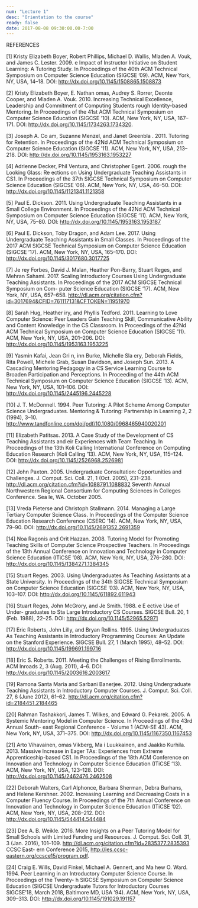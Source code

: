 ```yaml
---
num: "Lecture 1"
desc: "Orientation to the course"
ready: false
date: 2017-08-08 09:30:00.00-7:00
---
```




REFERENCES

[1] Kristy Elizabeth Boyer, Robert Phillips, Michael D. Wallis, Mladen A. Vouk, and James C. Lester. 2009.  e Impact of Instructor Initiative on Student Learning: A Tutoring Study. In Proceedings of the 40th ACM Technical Symposium on Computer Science Education (SIGCSE ’09). ACM, New York, NY, USA, 14–18. DOI: <http://dx.doi.org/10.1145/1508865.1508873>

[2] Kristy Elizabeth Boyer, E. Nathan  omas, Audrey S. Rorrer, Deonte Cooper, and Mladen A. Vouk. 2010. Increasing Technical Excellence, Leadership and Commitment of Computing Students  rough Identity-based Mentoring. In Proceedings of the 41st ACM Technical Symposium on Computer Science Education (SIGCSE ’10). ACM, New York, NY, USA, 167–171. DOI: <http://dx.doi.org/10.1145/1734263.1734320>.

[3] Joseph A. Co am, Suzanne Menzel, and Janet Greenbla . 2011. Tutoring for Retention. In Proceedings of the 42Nd ACM Technical Symposium on Computer Science Education (SIGCSE ’11). ACM, New York, NY, USA, 213–218. DOI: <http://dx.doi.org/10.1145/1953163.1953227>

[4] Adrienne Decker, Phil Ventura, and Christopher Egert. 2006.  rough the Looking Glass: Re ections on Using Undergraduate Teaching Assistants in CS1. In Proceedings of the 37th SIGCSE Technical Symposium on Computer Science Education (SIGCSE ’06). ACM, New York, NY, USA, 46–50. DOI: <http://dx.doi.org/10.1145/1121341.1121358>

[5] Paul E. Dickson. 2011. Using Undergraduate Teaching Assistants in a Small College Environment. In Proceedings of the 42Nd ACM Technical Symposium on Computer Science Education (SIGCSE ’11). ACM, New York, NY, USA, 75–80. DOI: 
<http://dx.doi.org/10.1145/1953163.1953187>

[6] Paul E. Dickson, Toby Dragon, and Adam Lee. 2017. Using Undergraduate Teaching Assistants in Small Classes. In Proceedings of the 2017 ACM SIGCSE Technical Symposium on Computer Science Education (SIGCSE ’17). ACM, New York, NY, USA, 165–170. DOI: <http://dx.doi.org/10.1145/3017680.3017725>

[7] Je rey Forbes, David J. Malan, Heather Pon-Barry, Stuart Reges, and Mehran Sahami. 2017. Scaling Introductory Courses Using Undergraduate Teaching Assistants. In Proceedings of the 2017 ACM SIGCSE Technical Symposium on Com- puter Science Education (SIGCSE ’17). ACM, New York, NY, USA, 657–658. 
<http://dl.acm.org/citation.cfm?id=3017694&CFID=761117131&CFTOKEN=11951970>

[8] Sarah Hug, Heather  iry, and Phyllis Tedford. 2011. Learning to Love Computer Science: Peer Leaders Gain Teaching Skill, Communicative Ability and Content Knowledge in the CS Classroom. In Proceedings of the 42Nd ACM Technical Symposium on Computer Science Education (SIGCSE ’11). ACM, New York, NY, USA, 201–206. DOI: <http://dx.doi.org/10.1145/1953163.1953225>

[9] Yasmin Kafai, Jean Gri n,  inn Burke, Michelle Sla ery, Deborah Fields, Rita Powell, Michele Grab, Susan Davidson, and Joseph Sun. 2013. A Cascading Mentoring Pedagogy in a CS Service Learning Course to Broaden Participation and Perceptions. In Proceeding of the 44th ACM Technical Symposium on Computer Science Education (SIGCSE ’13). ACM, New York, NY, USA, 101–106. DOI: <http://dx.doi.org/10.1145/2445196.2445228>

[10] J. T. McDonnell. 1994. Peer Tutoring: A Pilot Scheme Among Computer Science Undergraduates. Mentoring & Tutoring: Partnership in Learning 2, 2 (1994), 3–10. <http://www.tandfonline.com/doi/pdf/10.1080/0968465940020201>


[11] Elizabeth Patitsas. 2013. A Case Study of the Development of CS Teaching Assistants and  eir Experiences with Team Teaching. In Proceedings of the 13th Koli Calling International Conference on Computing Education Research (Koli Calling ’13). ACM, New York, NY, USA, 115–124. DOI: <http://dx.doi.org/10.1145/2526968.2526981>

[12] John Paxton. 2005. Undergraduate Consultation: Opportunities and Challenges. J. Comput. Sci. Coll. 21, 1 (Oct. 2005), 231–238. <http://dl.acm.org/citation.cfm?id=1088791.1088832> Seventh Annual Northwestern Regional Consortium for Computing Sciences in Colleges Conference. Sea le, WA. October 2005.

[13] Vreda Pieterse and Christoph Stallmann. 2014. Managing a Large Tertiary Computer Science Class. In Proceedings of the Computer Science Education Research Conference (CSERC ’14). ACM, New York, NY, USA, 79–90. DOI: <http://dx.doi.org/10.1145/2691352.2691359>

[14] Noa Ragonis and Orit Hazzan. 2008. Tutoring Model for Promoting Teaching Skills of Computer Science Prospective Teachers. In Proceedings of the 13th Annual Conference on Innovation and Technology in Computer Science Education (ITiCSE ’08). ACM, New York, NY, USA, 276–280. DOI: <http://dx.doi.org/10.1145/1384271.1384345>

[15] Stuart Reges. 2003. Using Undergraduates As Teaching Assistants at a State University. In Proceedings of the 34th SIGCSE Technical Symposium on Computer Science Education (SIGCSE ’03). ACM, New York, NY, USA, 103–107. DOI: 
<http://dx.doi.org/10.1145/611892.611943>

[16] Stuart Reges, John McGrory, and Je  Smith. 1988.  e E ective Use of Under- graduates to Sta  Large Introductory CS Courses. SIGCSE Bull. 20, 1 (Feb. 1988), 22–25. DOI: <http://dx.doi.org/10.1145/52965.52971>

[17] Eric Roberts, John Lilly, and Bryan Rollins. 1995. Using Undergraduates As Teaching Assistants in Introductory Programming Courses: An Update on the Stanford Experience. SIGCSE Bull. 27, 1 (March 1995), 48–52. DOI: 
<http://dx.doi.org/10.1145/199691.199716>

[18] Eric S. Roberts. 2011. Meeting the Challenges of Rising Enrollments. ACM Inroads 2, 3 (Aug. 2011), 4–6. DOI: 
<http://dx.doi.org/10.1145/2003616.2003617>

[19] Ramona Santa Maria and Sarbani Banerjee. 2012. Using Undergraduate Teaching Assistants in Introductory Computer Courses. J. Comput. Sci. Coll. 27, 6 (June 2012), 61–62. <http://dl.acm.org/citation.cfm?id=2184451.2184465>

[20] Rahman Tashakkori, James T. Wilkes, and Edward G. Pekarek. 2005. A Systemic Mentoring Model in Computer Science. In Proceedings of the 43rd Annual South- east Regional Conference - Volume 1 (ACM-SE 43). ACM, New York, NY, USA, 371–375. DOI:
<http://dx.doi.org/10.1145/1167350.1167453>

[21] Arto Vihavainen,  omas Vikberg, Ma i Luukkainen, and Jaakko Kurhila. 2013. Massive Increase in Eager TAs: Experiences from Extreme Apprenticeship-based CS1. In Proceedings of the 18th ACM Conference on Innovation and Technology in Computer Science Education (ITiCSE ’13). ACM, New York, NY, USA, 123–128. DOI: <http://dx.doi.org/10.1145/2462476.2462508>

[22] Deborah Walters, Carl Alphonce, Barbara Sherman, Debra Burhans, and Helene Kershner. 2002. Increasing Learning and Decreasing Costs in a Computer Fluency Course. In Proceedings of the 7th Annual Conference on Innovation and Technology in Computer Science Education (ITiCSE ’02). ACM, New York, NY, USA, 208–212. DOI: <http://dx.doi.org/10.1145/544414.544484>

[23] Dee A. B. Weikle. 2016. More Insights on a Peer Tutoring Model for Small Schools with Limited Funding and Resources. J. Comput. Sci. Coll. 31, 3 (Jan. 2016), 101–109. <http://dl.acm.org/citation.cfm?id=2835377.2835393> CCSC East- ern Conference 2015, <http://les.ccsc-eastern.org/ccsce15/program.pdf>.

[24] Craig E. Wills, David Finkel, Michael A. Gennert, and Ma hew O. Ward. 1994. Peer Learning in an Introductory Computer Science Course. In Proceedings of the Twenty-  h SIGCSE Symposium on Computer Science Education (SIGCSE
Undergraduate Tutors for Introductory Courses SIGCSE’18, March 2018, Baltimore MD, USA
’94). ACM, New York, NY, USA, 309–313. DOI: <http://dx.doi.org/10.1145/191029.191157>
